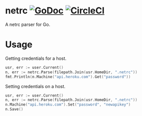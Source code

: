 # netrc [![GoDoc](https://godoc.org/github.com/jdx/netrc?status.svg)](http://godoc.org/github.com/jdx/netrc) [![CircleCI](https://dl.circleci.com/status-badge/img/gh/jdx/netrc/tree/master.svg?style=svg)](https://dl.circleci.com/status-badge/redirect/gh/jdx/netrc/tree/master)

A netrc parser for Go.

# Usage

Getting credentials for a host.

```go
usr, err := user.Current()
n, err := netrc.Parse(filepath.Join(usr.HomeDir, ".netrc"))
fmt.Println(n.Machine("api.heroku.com").Get("password"))
```

Setting credentials on a host.

```go
usr, err := user.Current()
n, err := netrc.Parse(filepath.Join(usr.HomeDir, ".netrc"))
n.Machine("api.heroku.com").Set("password", "newapikey")
n.Save()
```
